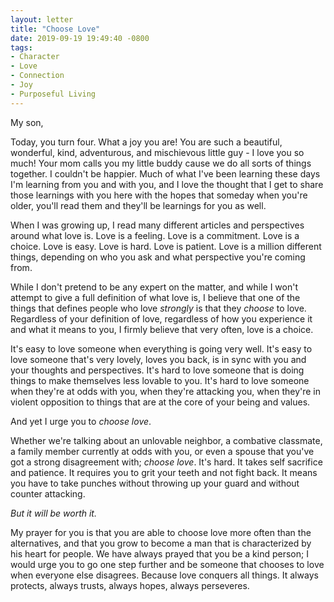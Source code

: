 ```yaml
---
layout: letter
title: "Choose Love"
date: 2019-09-19 19:49:40 -0800
tags:
- Character
- Love
- Connection
- Joy
- Purposeful Living
---
```

My son,

Today, you turn four. What a joy you are! You are such a beautiful, wonderful, kind, adventurous, and mischievous little guy - I love you so much! Your mom calls you my little buddy cause we do all sorts of things together. I couldn't be happier. Much of what I've been learning these days I'm learning from you and with you, and I love the thought that I get to share those learnings with you here with the hopes that someday when you're older, you'll read them and they'll be learnings for you as well.

When I was growing up, I read many different articles and perspectives around what love is. Love is a feeling. Love is a commitment. Love is a choice. Love is easy. Love is hard. Love is patient. Love is a million different things, depending on who you ask and what perspective you're coming from.

While I don't pretend to be any expert on the matter, and while I won't attempt to give a full definition of what love is, I believe that one of the things that defines people who love *strongly* is that they *choose* to love. Regardless of your definition of love, regardless of how you experience it and what it means to you, I firmly believe that very often, love is a choice.

It's easy to love someone when everything is going very well. It's easy to love someone that's very lovely, loves you back, is in sync with you and your thoughts and perspectives. It's hard to love someone that is doing things to make themselves less lovable to you. It's hard to love someone when they're at odds with you, when they're attacking you, when they're in violent opposition to things that are at the core of your being and values.

And yet I urge you to *choose love*.

Whether we're talking about an unlovable neighbor, a combative classmate, a family member currently at odds with you, or even a spouse that you've got a strong disagreement with; *choose love*. It's hard. It takes self sacrifice and patience. It requires you to grit your teeth and not fight back. It means you have to take punches without throwing up your guard and without counter attacking.

*But it will be worth it.*

My prayer for you is that you are able to choose love more often than the alternatives, and that you grow to become a man that is characterized by his heart for people. We have always prayed that you be a kind person; I would urge you to go one step further and be someone that chooses to love when everyone else disagrees. Because love conquers all things. It always protects, always trusts, always hopes, always perseveres.
